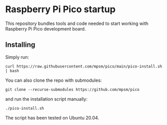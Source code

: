 # Raspberry Pi Pico startup

This repository bundles tools and code needed to start working with Raspberry
Pi Pico development board.

## Installing

Simply run:
```
curl https://raw.githubusercontent.com/mpsm/pico/main/pico-install.sh | bash
```

You can also clone the repo with submodules:
```
git clone --recurse-submodules https://github.com/mpsm/pico
```
and run the installation script manually:
```
./pico-install.sh
```

The script has been tested on Ubuntu 20.04.
